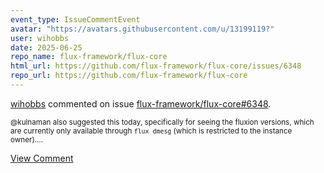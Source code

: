 ```yaml
---
event_type: IssueCommentEvent
avatar: "https://avatars.githubusercontent.com/u/13199119?"
user: wihobbs
date: 2025-06-25
repo_name: flux-framework/flux-core
html_url: https://github.com/flux-framework/flux-core/issues/6348
repo_url: https://github.com/flux-framework/flux-core
---
```


<a href='https://github.com/wihobbs' target='_blank'>wihobbs</a> commented on issue <a href='https://github.com/flux-framework/flux-core/issues/6348' target='_blank'>flux-framework/flux-core#6348</a>.

<small>@kulnaman also suggested this today, specifically for seeing the fluxion versions, which are currently only available through `flux dmesg` (which is restricted to the instance owner)....</small>

<a href='https://github.com/flux-framework/flux-core/issues/6348' target='_blank'>View Comment</a>